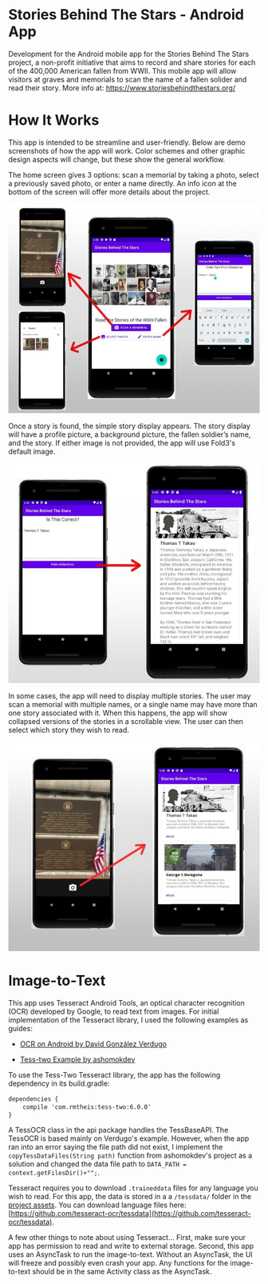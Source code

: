 # Stories Behind The Stars - Android App
Development for the Android mobile app for the Stories Behind The Stars project, a non-profit initiative that aims to record and share stories for each of the 400,000 American fallen from WWII. This mobile app will allow visitors at graves and memorials to scan the name of a fallen solider and read their story. More info at: https://www.storiesbehindthestars.org/


# How It Works

This app is intended to be streamline and user-friendly. Below are demo screenshots of how the app will work. Color schemes and other graphic design aspects will change, but these show the general workflow.

The home screen gives 3 options: scan a memorial by taking a photo, select a previously saved photo, or enter a name directly. An info icon at the bottom of the screen will offer more details about the project.

![Home Screen](screenshots_v1/HomescreenAndOptions.jpg)

Once a story is found, the simple story display appears. The story display will have a profile picture, a background picture, the fallen soldier’s  name, and the story. If either image is not provided, the app will use Fold3's default image. 

![Finding a Story](screenshots_v1/FindMemorial.jpg)

In some cases, the app will need to display multiple stories. The user may scan a memorial with multiple names, or a single name may have more than one story associated with it. When this happens, the app will show collapsed versions of the stories in a scrollable view. The user can then select which story they wish to read.

![If There Are Multiple Stories](screenshots_v1/MultipleStories.jpg)


# Image-to-Text

This app uses Tesseract Android Tools, an optical character recognition (OCR) developed by Google, to read text from images. For initial implementation of the Tesseract library, I used the following examples as guides:

- [OCR on Android by David González Verdugo](https://solidgeargroup.com/en/ocr-on-android/)

- [Tess-two Example by ashomokdev](https://github.com/ashomokdev/Tess-two_example)


To use the Tess-Two Tesseract library, the app has the following dependency in its build.gradle:

```
dependencies {
    compile 'com.rmtheis:tess-two:6.0.0'
}
```

A TessOCR class in the api package handles the TessBaseAPI. The TessOCR is based mainly on Verdugo's example. However, when the app ran into an error saying the file path did not exist, I implement the `copyTessDataFiles(String path)` function from ashomokdev's project as a solution and changed the data file path to `DATA_PATH = context.getFilesDir()+"";`.

Tesseract requires you to download `.traineddata` files for any language you wish to read. For this app, the data is stored in a a `/tessdata/` folder in the [project assets](https://advancetechtutorial.blogspot.com/2015/01/assets-folder-in-android-studio.html). You can download language files here: [https://github.com/tesseract-ocr/tessdata](https://github.com/tesseract-ocr/tessdata).

A few other things to note about using Tesseract... First, make sure your app has permission to read and write to external storage. Second, this app uses an AsyncTask to run the image-to-text. Without an AsyncTask, the UI will freeze and possibly even crash your app. Any functions for the image-to-text should be in the same Activity class as the AsyncTask.

